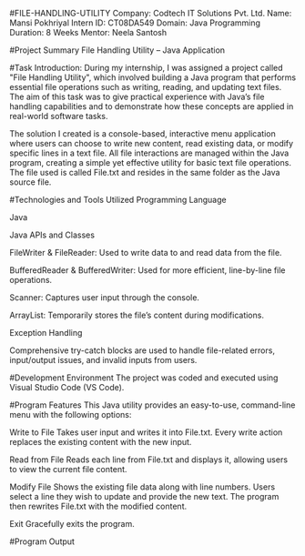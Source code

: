 #FILE-HANDLING-UTILITY
Company: Codtech IT Solutions Pvt. Ltd.
Name: Mansi Pokhriyal
Intern ID: CT08DA549
Domain: Java Programming
Duration: 8 Weeks
Mentor: Neela Santosh

#Project Summary
File Handling Utility – Java Application

#Task Introduction:
During my internship, I was assigned a project called "File Handling Utility", which involved building a Java program that performs essential file operations such as writing, reading, and updating text files. The aim of this task was to give practical experience with Java’s file handling capabilities and to demonstrate how these concepts are applied in real-world software tasks.

The solution I created is a console-based, interactive menu application where users can choose to write new content, read existing data, or modify specific lines in a text file. All file interactions are managed within the Java program, creating a simple yet effective utility for basic text file operations. The file used is called File.txt and resides in the same folder as the Java source file.

#Technologies and Tools Utilized
Programming Language

Java

Java APIs and Classes

FileWriter & FileReader: Used to write data to and read data from the file.

BufferedReader & BufferedWriter: Used for more efficient, line-by-line file operations.

Scanner: Captures user input through the console.

ArrayList: Temporarily stores the file’s content during modifications.

Exception Handling

Comprehensive try-catch blocks are used to handle file-related errors, input/output issues, and invalid inputs from users.

#Development Environment
The project was coded and executed using Visual Studio Code (VS Code).

#Program Features
This Java utility provides an easy-to-use, command-line menu with the following options:

Write to File
Takes user input and writes it into File.txt.
Every write action replaces the existing content with the new input.

Read from File
Reads each line from File.txt and displays it, allowing users to view the current file content.

Modify File
Shows the existing file data along with line numbers.
Users select a line they wish to update and provide the new text.
The program then rewrites File.txt with the modified content.

Exit
Gracefully exits the program.

#Program Output
